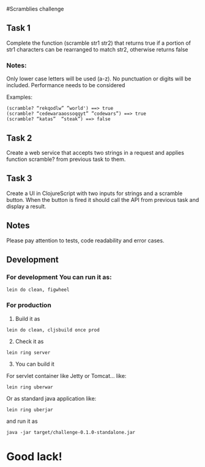 #Scramblies challenge

## Task 1
Complete the function (scramble str1 str2) that returns true if a portion of str1 characters can be rearranged to match str2, otherwise returns false

### Notes:
Only lower case letters will be used (a-z). No punctuation or digits will be included.
Performance needs to be considered

Examples:
```
(scramble? “rekqodlw” ”world') ==> true
(scramble? “cedewaraaossoqqyt” ”codewars”) ==> true
(scramble? “katas”  “steak”) ==> false
```

## Task 2
Create a web service that accepts two strings in a request and applies function scramble? from previous task to them.

## Task 3
Create a UI in ClojureScript with two inputs for strings and a scramble button. When the button is fired it should call the API from previous task and display a result.

## Notes
Please pay attention to tests, code readability and error cases.

## Development

### For development You can run it as:

```
lein do clean, figwheel
```

### For production

1. Build it as
```
lein do clean, cljsbuild once prod
```

2. Check it as
```
lein ring server
```

3. You can build it

For servlet container like Jetty or Tomcat... like:
```
lein ring uberwar
```

Or as standard java application like:
```
lein ring uberjar
```
and run it as
```
java -jar target/challenge-0.1.0-standalone.jar
```

# Good lack!
